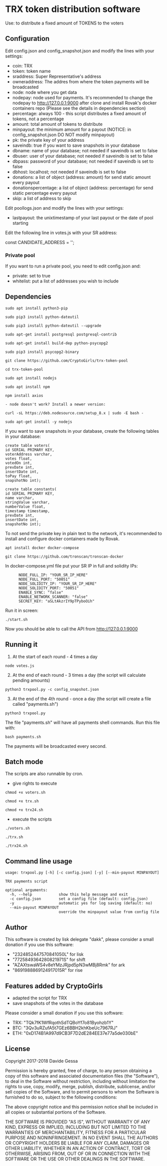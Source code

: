 # TRX token distribution software

Use: to distribute a fixed amount of TOKENS to the voters

## Configuration
Edit config.json and config_snapshot.json and modify the lines with your settings:

- coin: TRX
- token: token name
- sraddress: Super Representative's address
- owneraddress: The addres from where the token payments will be broadcasted
- node: node where you get data
- nodepay: node used for payments. It's recommended to change the nodepay to http://127.0.0.1:9000 after clone and install Rovak's docker containers repo (Please see the details in dependencies section)
- percentage: always 100 - this script distributes a fixed amount of tokens, not a percentage
- amount: total amount of tokens to distribute
- minpayout: the minimum amount for a payout (NOTICE: in config_snapshot.json DO NOT modify minpayout)
- pk: the private key of your address
- saveindb: true if you want to save snapshots in your database
- dbname: name of your database; not needed if saveindb is set to false
- dbuser: user of your database; not needed if saveindb is set to false
- dbpass: password of your database; not needed if saveindb is set to false
- dbhost: localhost; not needed if saveindb is set to false
- donations: a list of object (address: amount) for send static amount every payout
- donationspercentage: a list of object (address: percentage) for send static percentage every payout
- skip: a list of address to skip

Edit poollogs.json and modify the lines with your settings:
- lastpayout: the unixtimestamp of your last payout or the date of pool starting

Edit the following line in votes.js with your SR address:

const CANDIDATE_ADDRESS = '';


### Private pool
If you want to run a private pool, you need to edit config.json and:
- private: set to true
- whitelist: put a list of addresses you wish to include


## Dependencies
```
sudo apt install python3-pip

sudo pip3 install python-dateutil

sudo pip3 install python-dateutil --upgrade

sudo apt-get install postgresql postgresql-contrib

sudo apt-get install build-dep python-psycopg2

sudo pip3 install psycopg2-binary

git clone https://github.com/CryptoGirls/trx-token-pool

cd trx-token-pool

sudo apt install nodejs

sudo apt install npm

npm install axios

- node doesn't work? Install a newer version:

curl -sL https://deb.nodesource.com/setup_8.x | sudo -E bash -

sudo apt-get install -y nodejs

```

If you want to save snapshots in your database, create the following tables in your database:

```
create table voters(
id SERIAL PRIMARY KEY,
voterAddress varchar,
votes float,
votedOn int,
prevDate int,
insertDate int,
toPay float,
snapshotNo int);

create table constants(
id SERIAL PRIMARY KEY,
name varchar,
stringValue varchar,
numberValue float,
timestamp timestamp,
prevDate int,
insertDate int,
snapshotNo int);
```

To not send the private key in plain text to the network, it's recommended to install and configure docker containers made by Rovak.

```
apt install docker docker-compose

git clone https://github.com/tronscan/tronscan-docker

```

In docker-compose.yml file put your SR IP in full and solidity IPs:

```
      NODE_FULL_IP: "YOUR_SR_IP_HERE"
      NODE_FULL_PORT: "50051"
      NODE_SOLIDITY_IP: "YOUR_SR_IP_HERE"
      NODE_SOLIDITY_PORT: "50051"
      ENABLE_SYNC: "false"
      ENABLE_NETWORK_SCANNER: "false"
      SECRET_KEY: "aSLtAkzrIY9pTPyboOih"
```

Run it in screen:

```
./start.sh
```

Now you should be able to call the API from http://127.0.0.1:9000

## Running it

1. At the start of each round - 4 times a day

```node votes.js```

2. At the end of each round - 3 times a day (the script will calculate pending amounts)

```python3 trxpool.py -c config_snapshot.json```

3. At the end of the 4th round - once a day (the script will create a file called "payments.sh")

```python3 trxpool.py```

The file "payments.sh" will have all payments shell commands. Run this file with:

```bash payments.sh```

The payments will be broadcasted every second.


## Batch mode

The scripts are also runnable by cron.

- give rights to execute

`chmod +x voters.sh`

`chmod +x trx.sh`

`chmod +x trx24.sh`

- execute the scripts

`./voters.sh`

`./trx.sh`

`./trx24.sh`


## Command line usage

```
usage: trxpool.py [-h] [-c config.json] [-y] [--min-payout MINPAYOUT]

TRX payments script

optional arguments:
  -h, --help            show this help message and exit
  -c config.json        set a config file (default: config.json)
  -y                    automatic yes for log saving (default: no)
  --min-payout MINPAYOUT
                        override the minpayout value from config file
```

## Author
This software is created by lisk delegate "dakk", please consider a small donation if you
use this software: 
- "2324852447570841050L" for lisk
- "7725849364280821971S" for shift
- "AZAXtswaWS4v8eYMzJRjpd5pN3wMBj8Rmk" for ark
- "8691988869124917015R" for rise

## Features added by CryptoGirls
- adapted the script for TRX
- save snapshots of the votes in the database

Please consider a small donation if you use this software:
- TRX: "TQk7fK1WfRqothSdTQBoYf7o81Byohzb1Y"
- BTC: "3Qv3uRZufA5t7GEz6BBH2khKbeUc7967RJ"
- ETH: "0xD174B1A997d9CB3F7D2dE284EE37e77a5de030bE"

## License
Copyright 2017-2018 Davide Gessa

Permission is hereby granted, free of charge, to any person obtaining a copy of this software and associated documentation files (the "Software"), to deal in the Software without restriction, including without limitation the rights to use, copy, modify, merge, publish, distribute, sublicense, and/or sell copies of the Software, and to permit persons to whom the Software is furnished to do so, subject to the following conditions:

The above copyright notice and this permission notice shall be included in all copies or substantial portions of the Software.

THE SOFTWARE IS PROVIDED "AS IS", WITHOUT WARRANTY OF ANY KIND, EXPRESS OR IMPLIED, INCLUDING BUT NOT LIMITED TO THE WARRANTIES OF MERCHANTABILITY, FITNESS FOR A PARTICULAR PURPOSE AND NONINFRINGEMENT. IN NO EVENT SHALL THE AUTHORS OR COPYRIGHT HOLDERS BE LIABLE FOR ANY CLAIM, DAMAGES OR OTHER LIABILITY, WHETHER IN AN ACTION OF CONTRACT, TORT OR OTHERWISE, ARISING FROM, OUT OF OR IN CONNECTION WITH THE SOFTWARE OR THE USE OR OTHER DEALINGS IN THE SOFTWARE.

